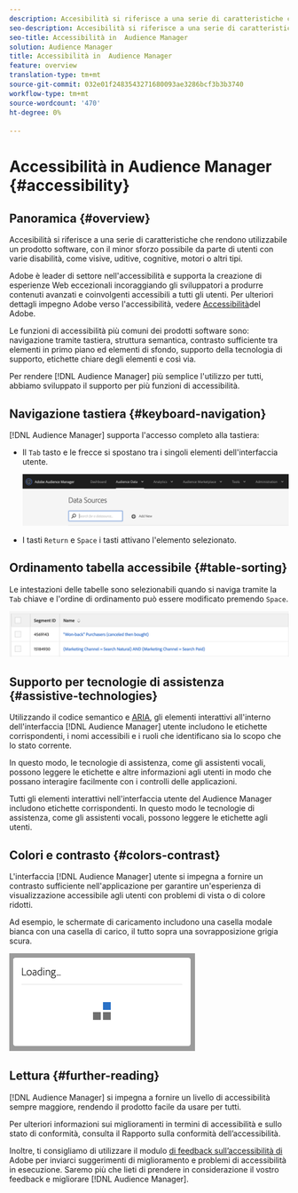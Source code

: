 ```yaml
---
description: Accesibilità si riferisce a una serie di caratteristiche che rendono utilizzabile un prodotto software, con il minor sforzo possibile da parte di utenti con varie disabilità, come visive, uditive, cognitive, motori o altri tipi.
seo-description: Accesibilità si riferisce a una serie di caratteristiche che rendono utilizzabile un prodotto software, con il minor sforzo possibile da parte di utenti con varie disabilità, come visive, uditive, cognitive, motori o altri tipi.
seo-title: Accessibilità in  Audience Manager
solution: Audience Manager
title: Accessibilità in  Audience Manager
feature: overview
translation-type: tm+mt
source-git-commit: 032e01f2483543271680093ae3286bcf3b3b3740
workflow-type: tm+mt
source-wordcount: '470'
ht-degree: 0%

---
```



# Accessibilità in  Audience Manager {#accessibility}

## Panoramica {#overview}

Accesibilità si riferisce a una serie di caratteristiche che rendono utilizzabile un prodotto software, con il minor sforzo possibile da parte di utenti con varie disabilità, come visive, uditive, cognitive, motori o altri tipi.

 Adobe è leader di settore nell&#39;accessibilità e supporta la creazione di esperienze Web eccezionali incoraggiando gli sviluppatori a produrre contenuti avanzati e coinvolgenti accessibili a tutti gli utenti. Per ulteriori dettagli  impegno  Adobe verso l&#39;accessibilità, vedere [Accessibilità](https://www.adobe.com/accessibility.html)del Adobe.

Le funzioni di accessibilità più comuni dei prodotti software sono: navigazione tramite tastiera, struttura semantica, contrasto sufficiente tra elementi in primo piano ed elementi di sfondo, supporto della tecnologia di supporto, etichette chiare degli elementi e così via.

Per rendere [!DNL Audience Manager] più semplice l&#39;utilizzo per tutti, abbiamo sviluppato il supporto per più funzioni di accessibilità.

## Navigazione tastiera {#keyboard-navigation}

[!DNL Audience Manager] supporta l&#39;accesso completo alla tastiera:

* Il `Tab` tasto e le frecce si spostano tra i singoli elementi dell&#39;interfaccia utente.

   ![accessibilità-highlight](assets/accesibility-highlight.png)

* I tasti `Return` e `Space` i tasti attivano l&#39;elemento selezionato.

## Ordinamento tabella accessibile {#table-sorting}

Le intestazioni delle tabelle sono selezionabili quando si naviga tramite la `Tab` chiave e l&#39;ordine di ordinamento può essere modificato premendo `Space`.

![accessibility-table-header](assets/accessibility-table-headers.png)

## Supporto per tecnologie di assistenza {#assistive-technologies}

Utilizzando il codice semantico e [ARIA](https://www.w3.org/WAI/standards-guidelines/aria/), gli elementi interattivi all&#39;interno dell&#39;interfaccia [!DNL Audience Manager] utente includono le etichette corrispondenti, i nomi accessibili e i ruoli che identificano sia lo scopo che lo stato corrente.

In questo modo, le tecnologie di assistenza, come gli assistenti vocali, possono leggere le etichette e altre informazioni agli utenti in modo che possano interagire facilmente con i controlli delle applicazioni.

Tutti gli elementi interattivi nell&#39;interfaccia utente del Audience Manager  includono etichette corrispondenti. In questo modo le tecnologie di assistenza, come gli assistenti vocali, possono leggere le etichette agli utenti.

## Colori e contrasto {#colors-contrast}

L&#39;interfaccia [!DNL Audience Manager] utente si impegna a fornire un contrasto sufficiente nell&#39;applicazione per garantire un&#39;esperienza di visualizzazione accessibile agli utenti con problemi di vista o di colore ridotti.

Ad esempio, le schermate di caricamento includono una casella modale bianca con una casella di carico, il tutto sopra una sovrapposizione grigia scura.

![accessibilità](assets/accessibility-loading.png)

## Lettura {#further-reading}

[!DNL Audience Manager] si impegna a fornire un livello di accessibilità sempre maggiore, rendendo il prodotto facile da usare per tutti.

Per ulteriori informazioni sui miglioramenti in termini di accessibilità e sullo stato di conformità, consulta il Rapporto sulla conformità dell’accessibilità.

Inoltre, ti consigliamo di utilizzare il modulo [di feedback sull’accessibilità di](https://www.adobe.com/accessibility/feedback.html) Adobe per inviarci suggerimenti di miglioramento e problemi di accessibilità in esecuzione. Saremo più che lieti di prendere in considerazione il vostro feedback e migliorare [!DNL Audience Manager].